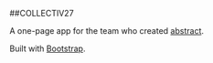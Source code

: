##COLLECTIV27

A one-page app for the team who created [abstract](https://github.com/Abstract-App/abstract-fe).

Built with [Bootstrap](http://getbootstrap.com/).

